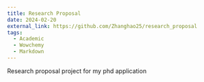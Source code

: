 ```yaml
---
title: Research Proposal
date: 2024-02-20
external_link: https://github.com/Zhanghao25/research_proposal
tags:
  - Academic
  - Wowchemy
  - Markdown
---
```


Research proposal project for my phd application

<!--more-->
